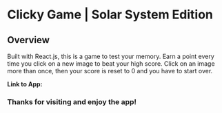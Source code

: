 # Clicky Game | Solar System Edition

## Overview ##

Built with React.js, this is a game to test your memory. Earn a point every time you click on a new image to beat your high score. Click on an image more than once, then your score is reset to 0 and you have to start over.

**Link to App:**  

### Thanks for visiting and enjoy the app! ###